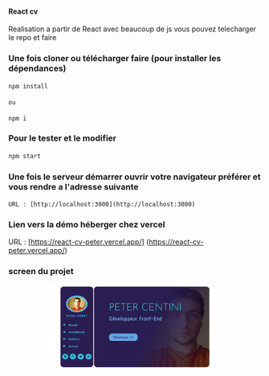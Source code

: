 #### React cv 
Realisation a partir de React avec beaucoup de js vous pouvez telecharger le repo et faire 

### Une fois cloner ou télécharger faire (pour installer les dépendances)

```
npm install 

ou 

npm i

```

### Pour le tester et le modifier 

```bash
npm start

```

### Une fois le serveur démarrer ouvrir votre navigateur préférer et vous rendre a l'adresse suivante 

```
URL : [http://localhost:3000](http://localhost:3000)
```

### Lien vers la démo héberger chez vercel 

URL : [https://react-cv-peter.vercel.app/] (https://react-cv-peter.vercel.app/)


### screen du projet

<p align="center">
<img src="https://github.com/peter-centini/react-cv-peter/blob/main/screen.png" width="350" title="portfolio img"></p>
